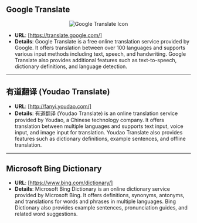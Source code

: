 ## **Google Translate** 

<div align="center">
    <img src="https://www.gstatic.com/images/branding/product/1x/translate_48dp.png" alt="Google Translate Icon">
</div>

- **URL**: [https://translate.google.com/]
- **Details**: Google Translate is a free online translation service provided by Google. It offers translation between over 100 languages and supports various input methods including text, speech, and handwriting. Google Translate also provides additional features such as text-to-speech, dictionary definitions, and language detection.

---

## **有道翻译 (Youdao Translate)** 
- **URL**: [http://fanyi.youdao.com/]
- **Details**: 有道翻译 (Youdao Translate) is an online translation service provided by Youdao, a Chinese technology company. It offers translation between multiple languages and supports text input, voice input, and image input for translation. Youdao Translate also provides features such as dictionary definitions, example sentences, and offline translation.

---

## **Microsoft Bing Dictionary** 
- **URL**: [https://www.bing.com/dictionary/]
- **Details**: Microsoft Bing Dictionary is an online dictionary service provided by Microsoft Bing. It offers definitions, synonyms, antonyms, and translations for words and phrases in multiple languages. Bing Dictionary also provides example sentences, pronunciation guides, and related word suggestions.
